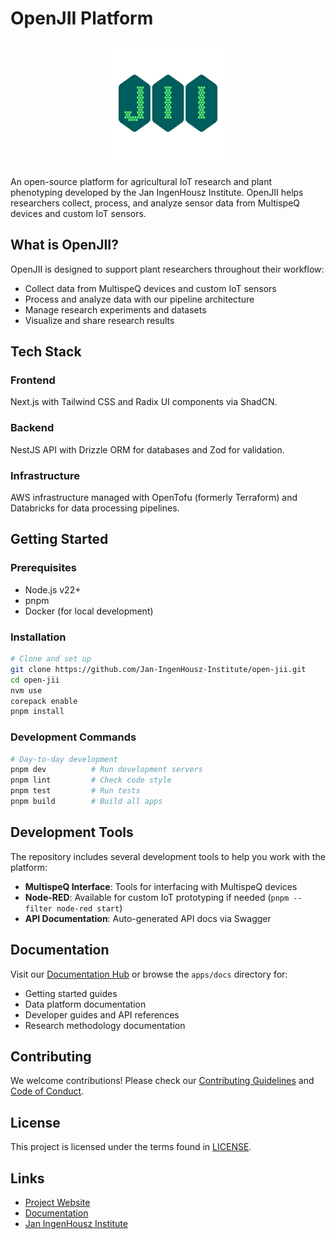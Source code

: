 # OpenJII Platform

<p align="center">
  <img src="./apps/docs/static/img/logo.png" alt="OpenJII Logo" width="200"/>
</p>

An open-source platform for agricultural IoT research and plant phenotyping developed by the Jan IngenHousz Institute. OpenJII helps researchers collect, process, and analyze sensor data from MultispeQ devices and custom IoT sensors.

## What is OpenJII?

OpenJII is designed to support plant researchers throughout their workflow:

- Collect data from MultispeQ devices and custom IoT sensors
- Process and analyze data with our pipeline architecture
- Manage research experiments and datasets
- Visualize and share research results

## Tech Stack

### Frontend

Next.js with Tailwind CSS and Radix UI components via ShadCN.

### Backend

NestJS API with Drizzle ORM for databases and Zod for validation.

### Infrastructure

AWS infrastructure managed with OpenTofu (formerly Terraform) and Databricks for data processing pipelines.

## Getting Started

### Prerequisites

- Node.js v22+
- pnpm
- Docker (for local development)

### Installation

```bash
# Clone and set up
git clone https://github.com/Jan-IngenHousz-Institute/open-jii.git
cd open-jii
nvm use
corepack enable
pnpm install
```

### Development Commands

```bash
# Day-to-day development
pnpm dev          # Run development servers
pnpm lint         # Check code style
pnpm test         # Run tests
pnpm build        # Build all apps
```

## Development Tools

The repository includes several development tools to help you work with the platform:

- **MultispeQ Interface**: Tools for interfacing with MultispeQ devices
- **Node-RED**: Available for custom IoT prototyping if needed (`pnpm --filter node-red start`)
- **API Documentation**: Auto-generated API docs via Swagger

## Documentation

Visit our [Documentation Hub](https://docs.openjii.org) or browse the `apps/docs` directory for:

- Getting started guides
- Data platform documentation
- Developer guides and API references
- Research methodology documentation

## Contributing

We welcome contributions! Please check our [Contributing Guidelines](CONTRIBUTING.md) and [Code of Conduct](CODE_OF_CONDUCT.md).

## License

This project is licensed under the terms found in [LICENSE](LICENSE).

## Links

- [Project Website](https://www.openjii.org)
- [Documentation](https://docs.openjii.org)
- [Jan IngenHousz Institute](https://www.jan-ingenhousz-institute.org)
